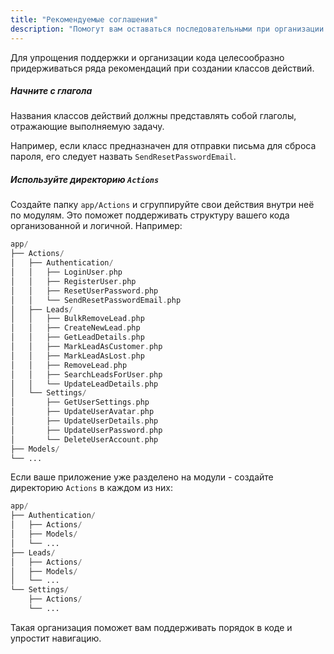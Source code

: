 ```yaml
---
title: "Рекомендуемые соглашения"
description: "Помогут вам оставаться последовательными при организации вашего приложения"
---
```



Для упрощения поддержки и организации кода целесообразно придерживаться ряда рекомендаций при создании классов действий.

##### Начните с глагола

Названия классов действий должны представлять собой глаголы, отражающие выполняемую задачу. 

Например, если класс предназначен для отправки письма для сброса пароля, его следует назвать `SendResetPasswordEmail`.


##### Используйте директорию `Actions`

Создайте папку `app/Actions` и сгруппируйте свои действия внутри неё по модулям.
Это поможет поддерживать структуру вашего кода организованной и логичной. Например:

```php
app/
├── Actions/
│   ├── Authentication/
│   │   ├── LoginUser.php
│   │   ├── RegisterUser.php
│   │   ├── ResetUserPassword.php
│   │   └── SendResetPasswordEmail.php
│   ├── Leads/
│   │   ├── BulkRemoveLead.php
│   │   ├── CreateNewLead.php
│   │   ├── GetLeadDetails.php
│   │   ├── MarkLeadAsCustomer.php
│   │   ├── MarkLeadAsLost.php
│   │   ├── RemoveLead.php
│   │   ├── SearchLeadsForUser.php
│   │   └── UpdateLeadDetails.php
│   └── Settings/
│       ├── GetUserSettings.php
│       ├── UpdateUserAvatar.php
│       ├── UpdateUserDetails.php
│       ├── UpdateUserPassword.php
│       └── DeleteUserAccount.php
├── Models/
└── ...
```

Если ваше приложение уже разделено на модули - создайте директорию `Actions` в
каждом из них:

```php
app/
├── Authentication/
│   ├── Actions/
│   ├── Models/
│   └── ...
├── Leads/
│   ├── Actions/
│   ├── Models/
│   └── ...
└── Settings/
    ├── Actions/
    └── ...
```

Такая организация поможет вам поддерживать порядок в коде и упростит навигацию.
